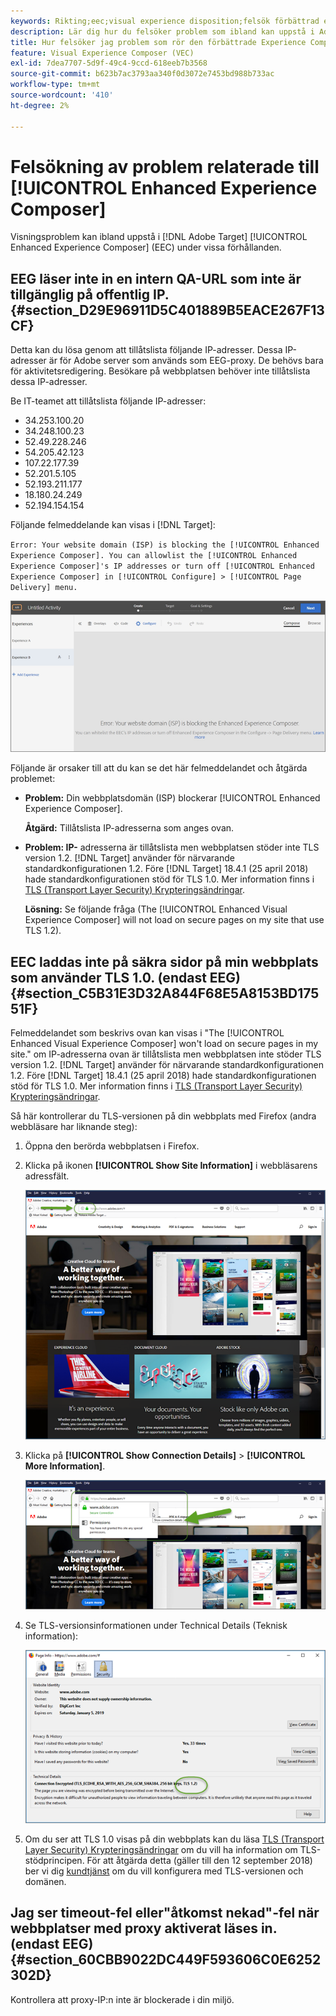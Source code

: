 ```yaml
---
keywords: Rikting;eec;visual experience disposition;felsök förbättrad experience disposition;felsökning
description: Lär dig hur du felsöker problem som ibland kan uppstå i Adobe [!DNL Target] Enhanced Experience Composer (EEC) under vissa förhållanden.
title: Hur felsöker jag problem som rör den förbättrade Experience Composer?
feature: Visual Experience Composer (VEC)
exl-id: 7dea7707-5d9f-49c4-9ccd-618eeb7b3568
source-git-commit: b623b7ac3793aa340f0d3072e7453bd988b733ac
workflow-type: tm+mt
source-wordcount: '410'
ht-degree: 2%

---
```


# Felsökning av problem relaterade till [!UICONTROL Enhanced Experience Composer]

Visningsproblem kan ibland uppstå i [!DNL Adobe Target] [!UICONTROL Enhanced Experience Composer] (EEC) under vissa förhållanden.

## EEG läser inte in en intern QA-URL som inte är tillgänglig på offentlig IP. {#section_D29E96911D5C401889B5EACE267F13CF}

Detta kan du lösa genom att tillåtslista följande IP-adresser. Dessa IP-adresser är för Adobe server som används som EEG-proxy. De behövs bara för aktivitetsredigering. Besökare på webbplatsen behöver inte tillåtslista dessa IP-adresser.

Be IT-teamet att tillåtslista följande IP-adresser:

* 34.253.100.20
* 34.248.100.23
* 52.49.228.246
* 54.205.42.123
* 107.22.177.39
* 52.201.5.105
* 52.193.211.177
* 18.180.24.249
* 52.194.154.154

Följande felmeddelande kan visas i [!DNL Target]:

`Error: Your website domain (ISP) is blocking the [!UICONTROL Enhanced Experience Composer]. You can allowlist the [!UICONTROL Enhanced Experience Composer]'s IP addresses or turn off [!UICONTROL Enhanced Experience Composer] in [!UICONTROL Configure] > [!UICONTROL Page Delivery] menu.`

![](assets/EEC_error.png)

Följande är orsaker till att du kan se det här felmeddelandet och åtgärda problemet:

* **Problem:** Din webbplatsdomän (ISP) blockerar  [!UICONTROL Enhanced Experience Composer].

   **Åtgärd:** Tillåtslista IP-adresserna som anges ovan.

* **Problem: IP-** adresserna är tillåtslista men webbplatsen stöder inte TLS version 1.2.  [!DNL Target] använder för närvarande standardkonfigurationen 1.2. Före  [!DNL Target] 18.4.1 (25 april 2018) hade standardkonfigurationen stöd för TLS 1.0. Mer information finns i  [TLS (Transport Layer Security) Krypteringsändringar](/help/c-implementing-target/c-considerations-before-you-implement-target/tls-transport-layer-security-encryption.md#concept_CC1001E9D3AE4BABAF90B8311B0A6451).

   **Lösning:** Se följande fråga (The  [!UICONTROL Enhanced Visual Experience Composer] will not load on secure pages on my site that use TLS 1.2).

## EEC laddas inte på säkra sidor på min webbplats som använder TLS 1.0. (endast EEG) {#section_C5B31E3D32A844F68E5A8153BD17551F}

Felmeddelandet som beskrivs ovan kan visas i &quot;The [!UICONTROL Enhanced Visual Experience Composer] won&#39;t load on secure pages in my site.&quot; om IP-adresserna ovan är tillåtslista men webbplatsen inte stöder TLS version 1.2. [!DNL Target] använder för närvarande standardkonfigurationen 1.2. Före [!DNL Target] 18.4.1 (25 april 2018) hade standardkonfigurationen stöd för TLS 1.0. Mer information finns i [TLS (Transport Layer Security) Krypteringsändringar](/help/c-implementing-target/c-considerations-before-you-implement-target/tls-transport-layer-security-encryption.md#concept_CC1001E9D3AE4BABAF90B8311B0A6451).

Så här kontrollerar du TLS-versionen på din webbplats med Firefox (andra webbläsare har liknande steg):

1. Öppna den berörda webbplatsen i Firefox.
1. Klicka på ikonen **[!UICONTROL Show Site Information]** i webbläsarens adressfält.

   ![](assets/firefox_more_info.png)

1. Klicka på **[!UICONTROL Show Connection Details]** > **[!UICONTROL More Information]**.

   ![](assets/firefox_more_info_2.png)

1. Se TLS-versionsinformationen under Technical Details (Teknisk information):

   ![](assets/firefox_more_info_3.png)

1. Om du ser att TLS 1.0 visas på din webbplats kan du läsa [TLS (Transport Layer Security) Krypteringsändringar](/help/c-implementing-target/c-considerations-before-you-implement-target/tls-transport-layer-security-encryption.md#concept_CC1001E9D3AE4BABAF90B8311B0A6451) om du vill ha information om TLS-stödprincipen. För att åtgärda detta (gäller till den 12 september 2018) ber vi dig [kundtjänst](/help/cmp-resources-and-contact-information.md#reference_ACA3391A00EF467B87930A450050077C) om du vill konfigurera med TLS-versionen och domänen.

## Jag ser timeout-fel eller&quot;åtkomst nekad&quot;-fel när webbplatser med proxy aktiverat läses in. (endast EEG) {#section_60CBB9022DC449F593606C0E6252302D}

Kontrollera att proxy-IP:n inte är blockerade i din miljö.
